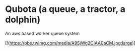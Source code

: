 # Qubota (a queue, a tractor, a dolphin)

An aws based worker queue system

[!(https://pbs.twimg.com/media/A9SjWg2CIAA0aCM.jpg:large)]